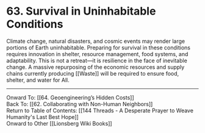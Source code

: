 # 63. Survival in Uninhabitable Conditions

Climate change, natural disasters, and cosmic events may render large portions of Earth uninhabitable. Preparing for survival in these conditions requires innovation in shelter, resource management, food systems, and adaptability. This is not a retreat—it is resilience in the face of inevitable change. A massive repurposing of the economic resources and supply chains currently producing [[Waste]] will be required to ensure food, shelter, and water for All. 

____

Onward To: [[64. Geoengineering’s Hidden Costs]]  
Back To: [[62. Collaborating with Non-Human Neighbors]]  
Return to Table of Contents: [[144 Threads - A Desperate Prayer to Weave Humanity's Last Best Hope]]  
Onward to Other [[Lionsberg Wiki Books]]  
